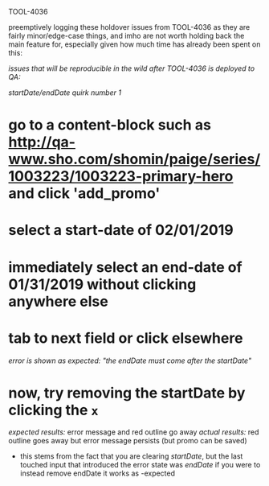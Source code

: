 TOOL-4036

preemptively logging these holdover issues from TOOL-4036 as they are fairly minor/edge-case things, and imho are not worth holding back the main feature for, especially given how much time has already been spent on this:

_issues that will be reproducible in the wild after TOOL-4036 is deployed to QA:_

*startDate/endDate quirk number 1*
# go to a content-block such as http://qa-www.sho.com/shomin/paige/series/1003223/1003223-primary-hero and click 'add_promo'
# select a start-date of 02/01/2019
# immediately select an end-date of 01/31/2019 without clicking anywhere else
# tab to next field or click elsewhere
_error is shown as expected: "the endDate must come after the startDate"_
# now, try removing the startDate by clicking the `x`
_expected results:_
error message and red outline go away
_actual results:_
red outline goes away but error message persists (but promo can be saved)

- this stems from the fact that you are clearing _startDate_, but the last touched input that introduced the error state was _endDate_ if you were to instead remove endDate it works as -expected
